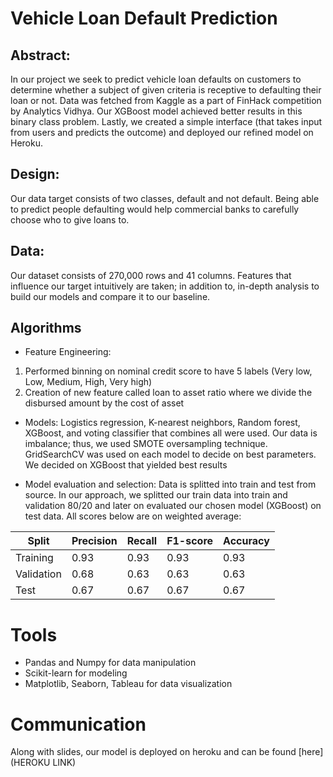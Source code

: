 # Vehicle Loan Default Prediction

## Abstract:
In our project we seek to predict vehicle loan defaults on customers to determine whether a subject of given criteria is receptive to defaulting their loan or not. Data was fetched from Kaggle as a part of FinHack competition by Analytics Vidhya. Our XGBoost model achieved better results in this binary class problem. Lastly, we created a simple interface (that takes input from users and predicts the outcome) and deployed our refined model on Heroku.
 
## Design: 

Our data target consists of two classes, default and not default. Being able to predict people defaulting would help commercial banks to carefully choose who to give loans to. 

## Data:

Our dataset consists of 270,000 rows and 41 columns. Features that influence our target intuitively are taken; in addition to, in-depth analysis to build our models and compare it to our baseline.

## Algorithms

* Feature Engineering:

1. Performed binning on nominal credit score to have 5 labels (Very low, Low, Medium, High, Very high)
2. Creation of new feature called loan to asset ratio where we divide the disbursed amount by the cost of asset

* Models:
Logistics regression, K-nearest neighbors, Random forest, XGBoost, and voting classifier that combines all were used. Our data is imbalance; thus, we used SMOTE oversampling technique. GridSearchCV was used on each model to decide on best parameters. We decided on XGBoost that yielded best results

* Model evaluation and selection:
Data is splitted into train and test from source. In our approach, we splitted our train data into train and validation 80/20 and later on evaluated our chosen model (XGBoost) on test data. All scores below are on weighted average:



|Split|Precision                    |Recall|F1-score                                     |Accuracy|
|-----|-----------------------------|------|---------------------------------------------|--------|
|Training|0.93                         | 0.93 | 0.93                                        | 0.93   |
|Validation|0.68                         |0.63  |0.63                                         |0.63    |
|Test | 0.67                        |0.67  |0.67                                         |0.67    |


# Tools 
* Pandas and Numpy for data manipulation
* Scikit-learn for modeling
* Matplotlib, Seaborn, Tableau for data visualization
	
# Communication
Along with slides, our model is deployed on heroku and can be found [here](HEROKU LINK)
